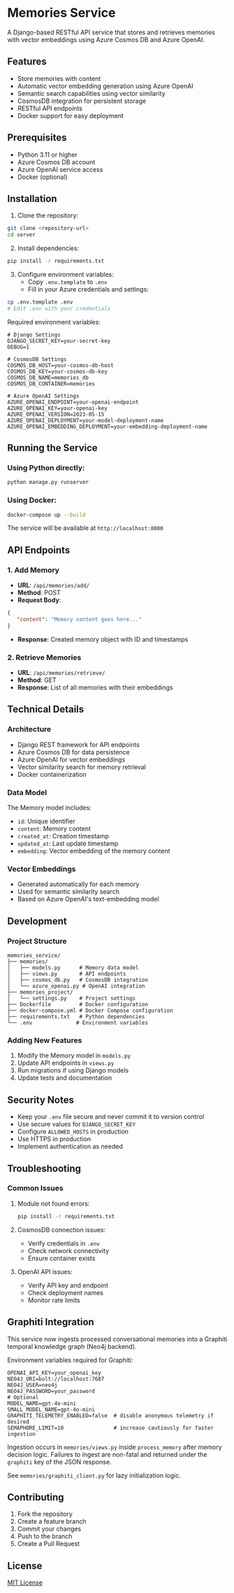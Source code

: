 # Memories Service

A Django-based RESTful API service that stores and retrieves memories with vector embeddings using Azure Cosmos DB and Azure OpenAI.

## Features

- Store memories with content
- Automatic vector embedding generation using Azure OpenAI
- Semantic search capabilities using vector similarity
- CosmosDB integration for persistent storage
- RESTful API endpoints
- Docker support for easy deployment

## Prerequisites

- Python 3.11 or higher
- Azure Cosmos DB account
- Azure OpenAI service access
- Docker (optional)

## Installation

1. Clone the repository:
```bash
git clone <repository-url>
cd server
```

2. Install dependencies:
```bash
pip install -r requirements.txt
```

3. Configure environment variables:
   - Copy `.env.template` to `.env`
   - Fill in your Azure credentials and settings:
```bash
cp .env.template .env
# Edit .env with your credentials
```

Required environment variables:
```
# Django Settings
DJANGO_SECRET_KEY=your-secret-key
DEBUG=1

# CosmosDB Settings
COSMOS_DB_HOST=your-cosmos-db-host
COSMOS_DB_KEY=your-cosmos-db-key
COSMOS_DB_NAME=memories_db
COSMOS_DB_CONTAINER=memories

# Azure OpenAI Settings
AZURE_OPENAI_ENDPOINT=your-openai-endpoint
AZURE_OPENAI_KEY=your-openai-key
AZURE_OPENAI_VERSION=2023-05-15
AZURE_OPENAI_DEPLOYMENT=your-model-deployment-name
AZURE_OPENAI_EMBEDDING_DEPLOYMENT=your-embedding-deployment-name
```

## Running the Service

### Using Python directly:
```bash
python manage.py runserver
```

### Using Docker:
```bash
docker-compose up --build
```

The service will be available at `http://localhost:8000`

## API Endpoints

### 1. Add Memory
- **URL**: `/api/memories/add/`
- **Method**: POST
- **Request Body**:
```json
{
   "content": "Memory content goes here..."
}
```
- **Response**: Created memory object with ID and timestamps

### 2. Retrieve Memories
- **URL**: `/api/memories/retrieve/`
- **Method**: GET
- **Response**: List of all memories with their embeddings

## Technical Details

### Architecture
- Django REST framework for API endpoints
- Azure Cosmos DB for data persistence
- Azure OpenAI for vector embeddings
- Vector similarity search for memory retrieval
- Docker containerization

### Data Model
The Memory model includes:
- `id`: Unique identifier
- `content`: Memory content
- `created_at`: Creation timestamp
- `updated_at`: Last update timestamp
- `embedding`: Vector embedding of the memory content

### Vector Embeddings
- Generated automatically for each memory
- Used for semantic similarity search
- Based on Azure OpenAI's text-embedding model

## Development

### Project Structure
```
memories_service/
├── memories/
│   ├── models.py      # Memory data model
│   ├── views.py       # API endpoints
│   ├── cosmos_db.py   # CosmosDB integration
│   └── azure_openai.py # OpenAI integration
├── memories_project/
│   └── settings.py    # Project settings
├── Dockerfile         # Docker configuration
├── docker-compose.yml # Docker Compose configuration
├── requirements.txt   # Python dependencies
└── .env              # Environment variables
```

### Adding New Features
1. Modify the Memory model in `models.py`
2. Update API endpoints in `views.py`
3. Run migrations if using Django models
4. Update tests and documentation

## Security Notes
- Keep your `.env` file secure and never commit it to version control
- Use secure values for `DJANGO_SECRET_KEY`
- Configure `ALLOWED_HOSTS` in production
- Use HTTPS in production
- Implement authentication as needed

## Troubleshooting

### Common Issues
1. Module not found errors:
   ```bash
   pip install -r requirements.txt
   ```

2. CosmosDB connection issues:
   - Verify credentials in `.env`
   - Check network connectivity
   - Ensure container exists

3. OpenAI API issues:
   - Verify API key and endpoint
   - Check deployment names
   - Monitor rate limits

## Graphiti Integration

This service now ingests processed conversational memories into a Graphiti temporal knowledge graph (Neo4j backend).

Environment variables required for Graphiti:

```
OPENAI_API_KEY=your_openai_key
NEO4J_URI=bolt://localhost:7687
NEO4J_USER=neo4j
NEO4J_PASSWORD=your_password
# Optional
MODEL_NAME=gpt-4o-mini
SMALL_MODEL_NAME=gpt-4o-mini
GRAPHITI_TELEMETRY_ENABLED=false  # disable anonymous telemetry if desired
SEMAPHORE_LIMIT=10                # increase cautiously for faster ingestion
```

Ingestion occurs in `memories/views.py` inside `process_memory` after memory decision logic. Failures to ingest are non-fatal and returned under the `graphiti` key of the JSON response.

See `memories/graphiti_client.py` for lazy initialization logic.

## Contributing
1. Fork the repository
2. Create a feature branch
3. Commit your changes
4. Push to the branch
5. Create a Pull Request

## License
[MIT License](LICENSE)